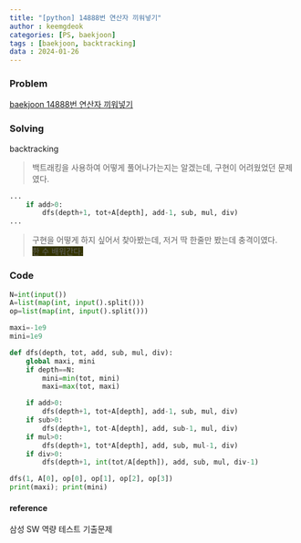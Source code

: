 ```yaml
---
title: "[python] 14888번 연산자 끼워넣기"
author : keemgdeok
categories: [PS, baekjoon]
tags : [baekjoon, backtracking]
data : 2024-01-26
---
```



### Problem
[baekjoon 14888번 연산자 끼워넣기](https://www.acmicpc.net/problem/14888)



### Solving
backtracking
> 백트래킹을 사용하여 어떻게 풀어나가는지는 알겠는데, 구현이 어려웠었던 문제였다.
  
```py
...
    if add>0:
        dfs(depth+1, tot+A[depth], add-1, sub, mul, div)
...
```
> 구현을 어떻게 하지 싶어서 찾아봤는데, 저거 딱 한줄만 봤는데 충격이였다.  
> <span style="background-color:#333300">한 수 배워간다. </span>


### Code
```py
N=int(input())
A=list(map(int, input().split()))
op=list(map(int, input().split()))

maxi=-1e9
mini=1e9

def dfs(depth, tot, add, sub, mul, div):
    global maxi, mini
    if depth==N:
        mini=min(tot, mini)
        maxi=max(tot, maxi)

    if add>0:
        dfs(depth+1, tot+A[depth], add-1, sub, mul, div)
    if sub>0:
        dfs(depth+1, tot-A[depth], add, sub-1, mul, div)
    if mul>0:
        dfs(depth+1, tot*A[depth], add, sub, mul-1, div)
    if div>0:
        dfs(depth+1, int(tot/A[depth]), add, sub, mul, div-1)

dfs(1, A[0], op[0], op[1], op[2], op[3])
print(maxi); print(mini)

```


#### reference
삼성 SW 역량 테스트 기출문제

